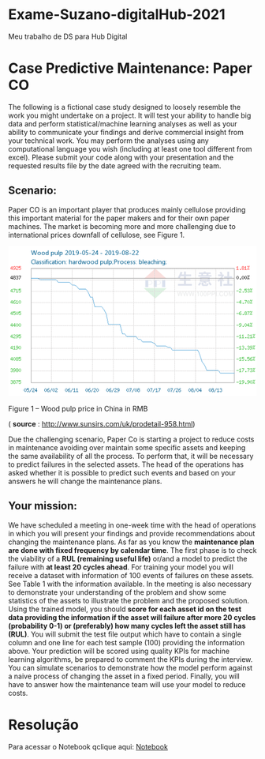 # Exame-Suzano-digitalHub-2021
Meu trabalho de DS para Hub Digital

# Case Predictive Maintenance: Paper CO 

The following is a fictional case study designed to loosely resemble the work you might undertake on a project. It will test your ability to handle big data and perform statistical/machine learning analyses as well as your ability to communicate your findings and derive commercial insight from your technical work. You may perform the analyses using any computational language you wish (including at least one tool different from excel). Please submit your code along with your presentation and the requested results file by the date agreed with the recruiting team.

## Scenario:
Paper CO is an important player that produces mainly cellulose providing this important material for the paper makers and for their own paper machines. The market is becoming more and more challenging due to international prices downfall of cellulose, see Figure 1.

<img src="./img/prices.png">

Figure 1 – Wood pulp price in China in RMB 

( __source__ : http://www.sunsirs.com/uk/prodetail-958.html)

Due the challenging scenario, Paper Co is starting a project to reduce costs in maintenance avoiding over maintain some specific assets and keeping the same availability of all the process. To perform that, it will be necessary to predict failures in the selected assets. 
The head of the operations has asked whether it is possible to predict such events and based on your answers he will change the maintenance plans. 

## Your mission:

We have scheduled a meeting in one-week time with the head of operations in which you will present your findings and provide recommendations about changing the maintenance plans. As far as you know the **maintenance plan are done with fixed frequency by calendar time**.
The first phase is to check the viability of a **RUL (remaining useful life)** or/and a model to predict the failure with **at least 20 cycles ahead**. For training your model you will receive a dataset with information of 100 events of failures on these assets. See Table 1 with the information available. In the meeting is also necessary to demonstrate your understanding of the problem and show some statistics of the assets to illustrate the problem and the proposed solution.
Using the trained model, you should **score for each asset id on the test data providing the information if the asset will failure after more 20 cycles (probability 0-1) or (preferably) how many cycles left the asset still has (RUL)**. You will submit the test file output which have to contain a single column and one line for each test sample (100) providing the information above.
Your prediction will be scored using quality KPIs for machine learning algorithms, be prepared to comment the KPIs during the interview. You can simulate scenarios to demonstrate how the model perform against a naive process of changing the asset in a fixed period.
Finally, you will have to answer how the maintenance team will use your model to reduce costs. 

# Resolução

Para acessar o Notebook qclique aqui: [Notebook](./Desafio-HubDigital.ipynb)
